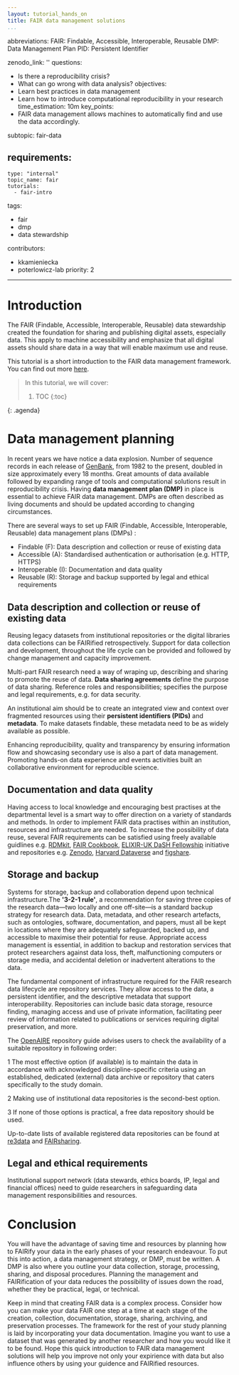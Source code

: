 ```yaml
---
layout: tutorial_hands_on
title: FAIR data management solutions
...
```

abbreviations:
FAIR: Findable, Accessible, Interoperable, Reusable
DMP: Data Management Plan 
PID: Persistent Identifier

zenodo_link: ''
questions:
- Is there a reproducibility crisis?
- What can go wrong with data analysis?
objectives:
- Learn best practices in data management 
- Learn how to introduce computational reproducibility in your research
time_estimation: 10m
key_points:
- FAIR data management allows machines to automatically find and use the data accordingly.

subtopic: fair-data

requirements:
  -
    type: "internal"
    topic_name: fair
    tutorials:
      - fair-intro
      
tags:
  - fair
  - dmp
  - data stewardship
  
contributors:
- kkamieniecka
- poterlowicz-lab
priority: 2
---


# Introduction

The FAIR (Findable, Accessible, Interoperable, Reusable)  data stewardship created the foundation for sharing and publishing digital assets, especially data. This apply to machine accessibility and emphasize that all digital assets should share data in a way that will enable maximum use and reuse. 

This tutorial is a short introduction to the FAIR data management framework. You can find out more [here](https://elixiruknode.org/what-we-offer/fair-data-management/).

> <agenda-title></agenda-title>
>
> In this tutorial, we will cover:
>
> 1. TOC
> {:toc}
>
{: .agenda}

# Data management planning
In recent years we have notice a data explosion. Number of sequence records in each release of [GenBank](https://www.ncbi.nlm.nih.gov/genbank/statistics/), from 1982 to the present, doubled in size approximately every 18 months. Great amounts of data available followed by expanding range of tools and computational solutions result in reproducibility crisis. Having **data management plan (DMP)** in place is essential to achieve FAIR data management. DMPs are often described as living documents and should be updated according to changing circumstances.

There are several ways to set up FAIR (Findable, Accessible, Interoperable, Reusable) data management plans (DMPs) :
  - Findable (F): Data description and collection or reuse of existing data
  - Accessible (A): Standardised authentication or authorisation (e.g. HTTP, HTTPS)
  - Interoperable (I): Documentation and data quality
  - Reusable (R): Storage and backup supported by legal and ethical requirements

## Data description and collection or reuse of existing data
Reusing legacy datasets from institutional repositories or the digital libraries data collections can be FAIRified retrospectively. Support for data collection and development, throughout the life cycle can be provided and followed by change management and capacity improvement.

Multi-part FAIR research need a way of wraping up, describing and sharing to promote the reuse of data. **Data sharing agreements** define the purpose of data sharing. Reference roles and responsibilities; specifies the purpose and legal requirements, e.g. for data security.

An institutional aim should be to create an integrated view and context over fragmented resources using their **persistent identifiers (PIDs)** and **metadata**. To make datasets findable, these metadata need to be as widely available as possible.

Enhancing reproducibility, quality and transparency by ensuring information flow and showcasing secondary use is also a part of data management. Promoting hands-on data experience and events activities built an collaborative environment for reproducible science. 


## Documentation and data quality
Having access to local knowledge and encouraging best practises at the departmental level is a smart way to offer direction on a variety of standards and methods. In order to implement FAIR data practises within an institution, resources and infrastructure are needed. To increase the possibility of data reuse, several FAIR requirements can be satisfied using freely available guidlines e.g. [RDMkit](https://rdmkit.elixir-europe.org/), [FAIR Cookbook](https://faircookbook.elixir-europe.org/content/home.html), [ELIXIR-UK DaSH Fellowship](https://sites.google.com/view/navigation-portal-fellowship/home?authuser=0) initiative and repositories e.g. [Zenodo](https://zenodo.org/), [Harvard Dataverse](https://dataverse.harvard.edu/) and [figshare](https://figshare.com/).

## Storage and backup
Systems for storage, backup and collaboration depend upon technical infrastructure.The **'3-2-1 rule'**, a recommendation for saving three copies of the research data—two locally and one off-site—is a standard backup strategy for research data. Data, metadata, and other research artefacts, such as ontologies, software, documentation, and papers, must all be kept in locations where they are adequately safeguarded, backed up, and accessible to maximise their potential for reuse. Appropriate access management is essential, in addition to backup and restoration services that protect researchers against data loss, theft, malfunctioning computers or storage media, and accidental deletion or inadvertent alterations to the data. 

The fundamental component of infrastructure required for the FAIR research data lifecycle are repository services. They allow access to the data, a persistent identifier, and the descriptive metadata that support interoperability. Repositories can include basic data storage, resource finding, managing access and use of private information, facilitating peer review of information related to publications or services requiring digital preservation, and more.

The [OpenAIRE](https://www.openaire.eu/opendatapilot-repository-guide) repository guide advises users to check the availability of a suitable repository in following order:

1 The most effective option (if available) is to maintain the data in accordance with acknowledged discipline-specific criteria using an established, dedicated (external) data archive or repository that caters specifically to the study domain.

2 Making use of institutional data repositories is the second-best option.


3 If none of those options is practical, a free data repository should be used.

Up-to-date lists of available registered data repositories can be found at [re3data](https://www.re3data.org/) and [FAIRsharing](https://fairsharing.org/search?fairsharingRegistry=Database).

## Legal and ethical requirements
Institutional support network (data stewards, ethics boards, IP, legal and financial offices) need to guide researchers in safeguarding data management responsibilities and resources.

# Conclusion
You will have the advantage of saving time and resources by planning how to FAIRify your data in the early phases of your research endeavour. To put this into action, a data management strategy, or DMP, must be written. A DMP is also where you outline your data collection, storage, processing, sharing, and disposal procedures. Planning the management and FAIRification of your data reduces the possibility of issues down the road, whether they be practical, legal, or technical. 

Keep in mind that creating FAIR data is a complex process. Consider how you can make your data FAIR one step at a time at each stage of the creation, collection, documentation, storage, sharing, archiving, and preservation processes. The framework for the rest of your study planning is laid by incorporating your data documentation. Imagine you want to use a dataset that was generated by another researcher and how you would like it to be found. Hope this quick introduction to FAIR data management solutions will help you improve not only your expirience with data but also influence others by using your guidence and FAIRified resources.
